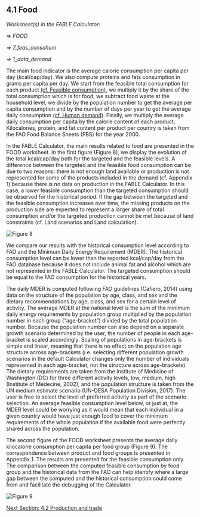 ## 4.1 Food

_Worksheet(s) in the FABLE Calculator:_

_⇒ FOOD_

_⇒ 7_feas_consohum_

_⇒ 1_data_demand_

The main food indicator is the average calorie consumption per capita per day (kcal/cap/day). We also compute proteins and fats consumption in grams per capita per day. We start from the feasible total consumption for each product [(cf. Feasible consumption)](https://github.com/FableCalculator/DocumentationWiki/wiki/3_5.-Feasible-production,-trade,-and-consumption), we multiply it by the share of the total consumption which is for food, we subtract food waste at the household level, we divide by the population number to get the average per capita consumption and by the number of days per year to get the average daily consumption [(cf. Human demand)](https://github.com/FableCalculator/DocumentationWiki/wiki/3_1.-Human-Demand#31-human-demand). Finally, we multiply the average daily consumption per capita by the calorie content of each product. Kilocalories, protein, and fat content per product per country is taken from the FAO Food Balance Sheets (FBS) for the year 2000.

In the FABLE Calculator, the main results related to food are presented in the FOOD worksheet. In the first figure (Figure 8), we display the evolution of the total kcal/cap/day both for the targeted and the feasible levels. A difference between the targeted and the feasible food consumption can be due to two reasons: there is not enough land available or production is not represented for some of the products included in the demand (cf. Appendix 1) because there is no data on production in the FABLE Calculator. In this case, a lower feasible consumption than the targeted consumption should be observed for the historical period. If the gap between the targeted and the feasible consumption increases over time, the missing products on the production side are expected to represent a larger share of total consumption and/or the targeted production cannot be met because of land constraints (cf. Land scenarios and Land calculation).

![Figure 8](https://user-images.githubusercontent.com/68918893/88801560-2eeab280-d1aa-11ea-84ad-e8ede3b11590.png)

We compare our results with the historical consumption level according to FAO and the Minimum Daily Energy Requirement (MDER). The historical consumption level can be lower than the reported kcal/cap/day from the FAO database because it does not include animal fat and alcohol which are not represented in the FABLE Calculator. The targeted consumption should be equal to the FAO consumption for the historical years.

The daily MDER is computed following FAO guidelines (Cafiero, 2014) using data on the structure of the population by age, class, and sex and the dietary recommendations by age, class, and sex for a certain level of activity. The average MDER at the national level is the sum of the minimum daily energy requirements by population group multiplied by the population number in each group (“age-bracket”) divided by the total population number. Because the population number can also depend on a separate growth scenario determined by the user, the number of people in each age-bracket is scaled accordingly. Scaling of populations in age-brackets is simple and linear, meaning that there is no effect on the population age structure across age-brackets (i.e. selecting different population growth scenarios in the default Calculator changes only the number of individuals represented in each age-bracket, not the structure across age-brackets). The dietary requirements are taken from the Institute of Medicine of Washington (DC) for three different activity levels, low, medium, high (Institute of Medecine, 2002), and the population structure is taken from the UN medium estimate scenario (UN-DESA Population Division, 2017). The user is free to select the level of preferred activity as part of the scenario selection. An average feasible consumption level below, or just at, the MDER level could be worrying as it would mean that each individual in a given country would have just enough food to cover the minimum requirements of the whole population if the available food were perfectly shared across the population.

The second figure of the FOOD worksheet presents the average daily kilocalorie consumption per capita per food group (Figure 9). The correspondence between product and food groups is presented in Appendix 1. The results are presented for the feasible consumption only. The comparison between the computed feasible consumption by food group and the historical data from the FAO can help identify where a large gap between the computed and the historical consumption could come from and facilitate the debugging of the Calculator.

![Figure 9](https://user-images.githubusercontent.com/68918893/88801867-956fd080-d1aa-11ea-8a19-797e1fb66b88.png)

[Next Section: 4.2 Production and trade](https://github.com/FableCalculator/DocumentationWiki/wiki/4_2.-Production-and-trade)